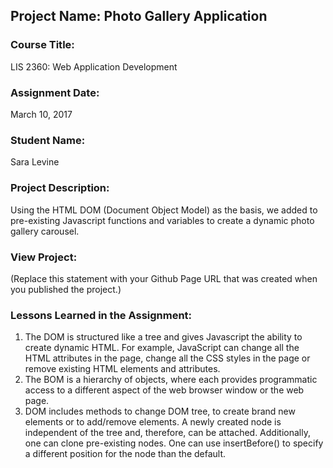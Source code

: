 ## Project Name:  Photo Gallery Application

### Course Title:
LIS 2360:  Web Application Development

### Assignment Date:  
March 10, 2017

### Student Name:  
Sara Levine

### Project Description:
Using the HTML DOM (Document Object Model) as the basis, we added to pre-existing Javascript functions and variables to create a dynamic photo gallery carousel.

### View Project:
(Replace this statement with your Github Page URL that was created when you 
 published the project.)

### Lessons Learned in the Assignment:
1. The DOM is structured like a tree and gives Javascript the ability to create dynamic HTML. For example, JavaScript can change all the HTML attributes in the page, change all the CSS styles in the page or remove existing HTML elements and attributes.
2. The BOM is a hierarchy of objects, where each provides programmatic access to a different aspect of the web browser window or the web page.
3. DOM includes methods to change DOM tree, to create brand new elements or to add/remove elements. A newly created node is independent of the tree and, therefore, can be attached. Additionally, one can clone pre-existing nodes. One can use insertBefore() to specify a different position for the node than the default.  
